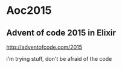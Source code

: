 # Aoc2015

## Advent of code 2015 in Elixir
http://adventofcode.com/2015

i'm trying stuff, don't be afraid of the code
